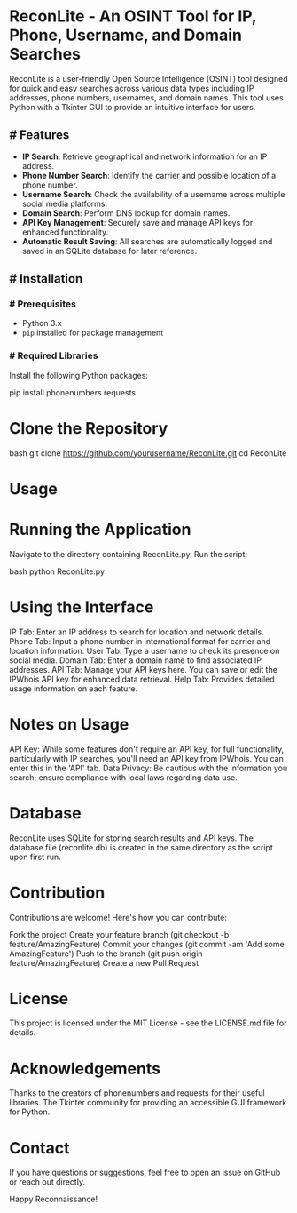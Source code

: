 # ReconLite - An OSINT Tool for IP, Phone, Username, and Domain Searches

ReconLite is a user-friendly Open Source Intelligence (OSINT) tool designed for quick and easy searches across various data types including IP addresses, phone numbers, usernames, and domain names. This tool uses Python with a Tkinter GUI to provide an intuitive interface for users.

## # Features

- **IP Search**: Retrieve geographical and network information for an IP address.
- **Phone Number Search**: Identify the carrier and possible location of a phone number.
- **Username Search**: Check the availability of a username across multiple social media platforms.
- **Domain Search**: Perform DNS lookup for domain names.
- **API Key Management**: Securely save and manage API keys for enhanced functionality.
- **Automatic Result Saving**: All searches are automatically logged and saved in an SQLite database for later reference.

## # Installation

### # Prerequisites

- Python 3.x
- `pip` installed for package management

### # Required Libraries

Install the following Python packages:

pip install phonenumbers requests

# Clone the Repository
bash
git clone https://github.com/yourusername/ReconLite.git
cd ReconLite

# Usage
# Running the Application
Navigate to the directory containing ReconLite.py.
Run the script:

bash
python ReconLite.py

# Using the Interface
IP Tab: Enter an IP address to search for location and network details.
Phone Tab: Input a phone number in international format for carrier and location information.
User Tab: Type a username to check its presence on social media.
Domain Tab: Enter a domain name to find associated IP addresses.
API Tab: Manage your API keys here. You can save or edit the IPWhois API key for enhanced data retrieval.
Help Tab: Provides detailed usage information on each feature.

# Notes on Usage
API Key: While some features don't require an API key, for full functionality, particularly with IP searches, you'll need an API key from IPWhois. You can enter this in the 'API' tab.
Data Privacy: Be cautious with the information you search; ensure compliance with local laws regarding data use.

# Database
ReconLite uses SQLite for storing search results and API keys.
The database file (reconlite.db) is created in the same directory as the script upon first run.

# Contribution
Contributions are welcome! Here's how you can contribute:

Fork the project
Create your feature branch (git checkout -b feature/AmazingFeature)
Commit your changes (git commit -am 'Add some AmazingFeature')
Push to the branch (git push origin feature/AmazingFeature)
Create a new Pull Request

# License
This project is licensed under the MIT License - see the LICENSE.md file for details.

# Acknowledgements
Thanks to the creators of phonenumbers and requests for their useful libraries.
The Tkinter community for providing an accessible GUI framework for Python.

# Contact
If you have questions or suggestions, feel free to open an issue on GitHub or reach out directly.

Happy Reconnaissance!

